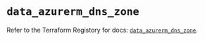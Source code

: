 # `data_azurerm_dns_zone`

Refer to the Terraform Registory for docs: [`data_azurerm_dns_zone`](https://www.terraform.io/docs/providers/azurerm/d/dns_zone).
